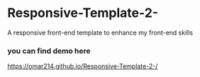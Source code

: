 # Responsive-Template-2-
A responsive front-end template to enhance my front-end skills

### you can find demo here 
https://omar214.github.io/Responsive-Template-2-/

